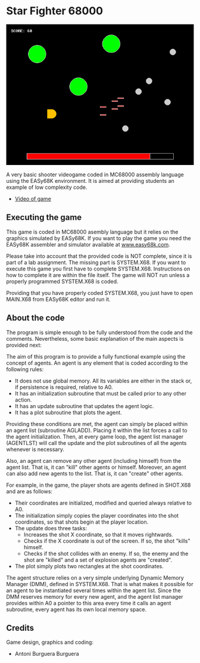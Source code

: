 # Star Fighter 68000

![Yet Another Platformer](https://github.com/aburguera/SFIGHTER/blob/master/SFIGHTER.PNG)

A very basic shooter videogame coded in MC68000 assembly language using the EASy68K environment. It is aimed at providing students an example of low complexity code.

* [Video of game](https://youtu.be/p0CgxJbSc5U)

## Executing the game

This game is coded in MC68000 asembly language but it relies on the graphics simulated by EASy68K. If you want to play the game you need the EASy68K assembler and simulator available at www.easy68k.com.

Please take into account that the provided code is NOT complete, since it is part of a lab assignment. The missing part is SYSTEM.X68. If you want to execute this game you first have to complete SYSTEM.X68. Instructions on how to complete it are within the file itself. The game will NOT run unless a properly programmed SYSTEM.X68 is coded.

Providing that you have properly coded SYSTEM.X68, you just have to open MAIN.X68 from EASy68K editor and run it.

## About the code

The program is simple enough to be fully understood from the code and the comments. Nevertheless, some basic explanation of the main aspects is provided next:

The aim of this program is to provide a fully functional example using the concept of agents. An agent is any element that is coded according to the following rules:

* It does not use global memory. All its variables are either in the stack or, if persistence is required, relative to A0.
* It has an initialization subroutine that must be called prior to any other action.
* It has an update subroutine that updates the agent logic.
* It has a plot subroutine that plots the agent.

Providing these conditions are met, the agent can simply be placed within an agent list (subroutine AGLADD). Placing it within the list forces a call to the agent initialization. Then, at every game loop, the agent list manager (AGENTLST) will call the update and the plot subroutines of all the agents whenever is necessary.

Also, an agent can remove any other agent (including himself) from the agent list. That is, it can "kill" other agents or himself. Moreover, an agent can also add new agents to the list. That is, it can "create" other agents.

For example, in the game, the player shots are agents defined in SHOT.X68 and are as follows:

* Their coordinates are initialized, modified and queried always relative to A0.
* The initialization simply copies the player coordinates into the shot coordinates, so that shots begin at the player location.
* The update does three tasks:
  * Increases the shot X coordinate, so that it moves rightwards.
  * Checks if the X coordinate is out of the screen. If so, the shot "kills" himself.
  * Checks if the shot collides with an enemy. If so, the enemy and the shot are "killed" and a set of explosion agents are "created".
* The plot simply plots two rectangles at the shot coordinates.

The agent structure relies on a very simple underlying Dynamic Memory Manager (DMM), defined in SYSTEM.X68. That is what makes it possible for an agent to be instantiated several times within the agent list. Since the DMM reserves memory for every new agent, and the agent list manager provides within A0 a pointer to this area every time it calls an agent subroutine, every agent has its own local memory space.

## Credits

Game design, graphics and coding:

* Antoni Burguera Burguera